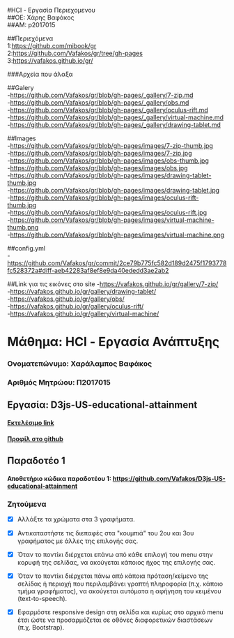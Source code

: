 #HCI - Εργασία Περιεχομενου  
 ##ΟΕ: Χάρης Βαφάκος  
 ##ΑΜ: p2017015  
 
 ##Περιεχόμενα  
  1:https://github.com/mibook/gr  
  2:https://github.com/Vafakos/gr/tree/gh-pages  
  3:https://vafakos.github.io/gr/  
 
 ###Αρχεία που άλαξα  
 
 ##Galery  
 -https://github.com/Vafakos/gr/blob/gh-pages/_gallery/7-zip.md  
 -https://github.com/Vafakos/gr/blob/gh-pages/_gallery/obs.md  
 -https://github.com/Vafakos/gr/blob/gh-pages/_gallery/oculus-rift.md  
 -https://github.com/Vafakos/gr/blob/gh-pages/_gallery/virtual-machine.md  
 -https://github.com/Vafakos/gr/blob/gh-pages/_gallery/drawing-tablet.md  

 ##Images  
 -https://github.com/Vafakos/gr/blob/gh-pages/images/7-zip-thumb.jpg  
 -https://github.com/Vafakos/gr/blob/gh-pages/images/7-zip.jpg  
 -https://github.com/Vafakos/gr/blob/gh-pages/images/obs-thumb.jpg  
 -https://github.com/Vafakos/gr/blob/gh-pages/images/obs.jpg  
 -https://github.com/Vafakos/gr/blob/gh-pages/images/drawing-tablet-thumb.jpg  
 -https://github.com/Vafakos/gr/blob/gh-pages/images/drawing-tablet.jpg    
 -https://github.com/Vafakos/gr/blob/gh-pages/images/oculus-rift-thumb.jpg   
 -https://github.com/Vafakos/gr/blob/gh-pages/images/oculus-rift.jpg  
 -https://github.com/Vafakos/gr/blob/gh-pages/images/virtual-machine-thumb.png  
 -https://github.com/Vafakos/gr/blob/gh-pages/images/virtual-machine.png  

 ##config.yml  
 -https://github.com/Vafakos/gr/commit/2ce79b775fc582d189d2475f1793778fc528372a#diff-aeb42283af8ef8e9da40ededd3ae2ab2  
 
 ##Link για τις εικόνες στο site
  -https://vafakos.github.io/gr/gallery/7-zip/  
  -https://vafakos.github.io/gr/gallery/drawing-tablet/  
  -https://vafakos.github.io/gr/gallery/obs/  
  -https://vafakos.github.io/gr/gallery/oculus-rift/  
  -https://vafakos.github.io/gr/gallery/virtual-machine/  
  
# Μάθημα: HCI - Εργασία Ανάπτυξης

### Ονοματεπώνυμο: Χαράλαμπος Βαφάκος
### Αριθμός Μητρώου: Π2017015

## Εργασία: D3js-US-educational-attainment

#### [Εκτελέσιμο link](https://vafakos.github.io/D3js-US-educational-attainment/ '[Εκτελέσιμο link')
#### [Προφίλ στο github](https://github.com/Vafakos 'Προφίλ στο github')

## Παραδοτέο 1

#### Αποθετήριο κώδικα παραδοτέου 1: https://github.com/Vafakos/D3js-US-educational-attainment

### Ζητούμενα

-[x] Αλλάξτε τα χρώματα στα 3 γραφήματα.
  
-[x] Αντικαταστήστε τις διεπαφές στα "κουμπιά" του 2ου και 3ου γραφήματος με άλλες της επιλογής σας.
   
-[x] Όταν το ποντίκι διέρχεται επάνω από κάθε επιλογή του menu στην κορυφή της σελίδας, να ακούγεται κάποιος ήχος της επιλογής σας.
  
-[x] Όταν το ποντίκι διέρχεται πάνω από κάποια πρόταση/κείμενο της σελίδας 
     ή περιοχή που περιλαμβάνει γραπτή πληροφορία (π.χ. κάποιο τμήμα γραφήματος), 
     να ακούγεται αυτόματα η αφήγηση του κειμένου (text-to-speech).
      
-[x] Εφαρμόστε responsive design στη σελίδα και κυρίως στο αρχικό menu έτσι 
     ώστε να προσαρμόζεται σε οθόνες διαφορετικών διαστάσεων (π.χ. Bootstrap).
